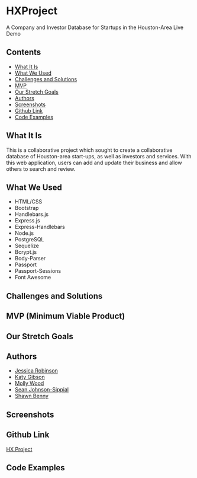 # HXProject
A Company and Investor Database for Startups in the Houston-Area
Live Demo

## Contents
* [What It Is](https://github.com/mollywood/HXProject/what-it-is)
* [What We Used](https://github.com/mollywood/HXProject/what-we-used)
* [Challenges and Solutions](https://github.com/mollywood/HXProject/challenges-and-solutions)
* [MVP](https://github.com/mollywood/HXProject/mvp)
* [Our Stretch Goals](https://github.com/mollywood/HXProject/our-stretch-goals)
* [Authors](https://github.com/mollywood/HXProject/authors)
* [Screenshots](https://github.com/mollywood/HXProject/screenshots)
* [Github Link](https://github.com/mollywood/HXProject/github-link)
* [Code Examples](https://github.com/mollywood/HXProject/code-examples)

## What It Is
This is a collaborative project which sought to create a collaborative database of Houston-area start-ups, as well as investors and services. With this web application, users can add and update their business and allow others to search and review.

## What We Used
* HTML/CSS
* Bootstrap
* Handlebars.js
* Express.js
* Express-Handlebars
* Node.js
* PostgreSQL
* Sequelize
* Bcrypt.js
* Body-Parser
* Passport
* Passport-Sessions
* Font Awesome

## Challenges and Solutions

## MVP (Minimum Viable Product)

## Our Stretch Goals

## Authors
* [Jessica Robinson](https://github.com/jessicapolansky)
* [Katy Gibson](https://github.com/Klgibson528)
* [Molly Wood](https://github.com/mollywood)
* [Sean Johnson-Sippial](https://github.com/jetsetta)
* [Shawn Benny](https://github.com/sbenn9210)

## Screenshots

## Github Link
[HX Project](https://github.com/mollywood/HXProject)

## Code Examples